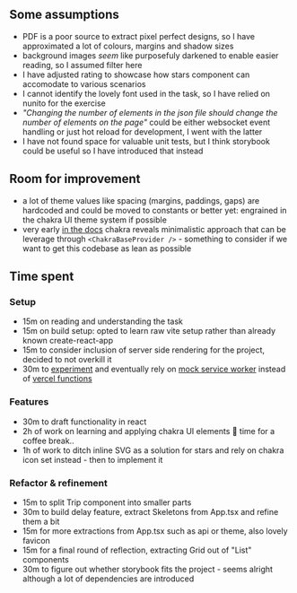 ## Some assumptions

- PDF is a poor source to extract pixel perfect designs, so I have approximated a lot of colours, margins and shadow sizes
- background images _seem_ like purposefuly darkened to enable easier reading, so I assumed filter here
- I have adjusted rating to showcase how stars component can accomodate to various scenarios
- I cannot identify the lovely font used in the task, so I have relied on nunito for the exercise
- _"Changing the number of elements in the json file should change the number of elements on the page"_ could be either websocket event handling or just hot reload for development, I went with the latter
- I have not found space for valuable unit tests, but I think storybook could be useful so I have introduced that instead

## Room for improvement

- a lot of theme values like spacing (margins, paddings, gaps) are hardcoded and could be moved to constants or better yet: engrained in the chakra UI theme system if possible
- very early [in the docs](https://chakra-ui.com/getting-started#chakrabaseprovider) chakra reveals minimalistic approach that can be leverage through `<ChakraBaseProvider />` - something to consider if we want to get this codebase as lean as possible

## Time spent

### Setup

- 15m on reading and understanding the task
- 15m on build setup: opted to learn raw vite setup rather than already known create-react-app
- 15m to consider inclusion of server side rendering for the project, decided to not overkill it
- 30m to [experiment](https://github.com/magicwrites/trip-emissions/tree/api-mock) and eventually rely on [mock service worker](https://mswjs.io) instead of [vercel functions](https://vercel.com/docs/concepts/functions/serverless-functions)

### Features

- 30m to draft functionality in react
- 2h of work on learning and applying chakra UI elements 🤯 time for a coffee break..
- 1h of work to ditch inline SVG as a solution for stars and rely on chakra icon set instead - then to implement it

### Refactor & refinement

- 15m to split Trip component into smaller parts
- 30m to build delay feature, extract Skeletons from App.tsx and refine them a bit
- 15m for more extractions from App.tsx such as api or theme, also lovely favicon
- 15m for a final round of reflection, extracting Grid out of "List" components
- 30m to figure out whether storybook fits the project - seems alright although a lot of dependencies are introduced
